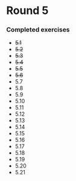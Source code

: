 # Round 5

### Completed exercises


* ~~5.1~~
* ~~5.2~~
* ~~5.3~~
* ~~5.4~~
* ~~5.5~~
* ~~5.6~~
* 5.7
* 5.8
* 5.9
* 5.10
* 5.11
* 5.12
* 5.13
* 5.14
* 5.15
* 5.16
* 5.17
* 5.18
* 5.19
* 5.20
* 5.21
